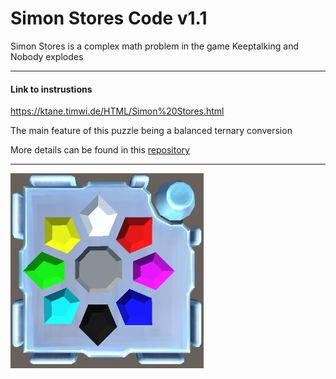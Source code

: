 # Simon Stores Code v1.1

Simon Stores is a complex math problem in the game Keeptalking and Nobody explodes

----
#### Link to instrustions
<https://ktane.timwi.de/HTML/Simon%20Stores.html>


The main feature of this puzzle being a balanced ternary conversion 

More details can be found in this [repository](https://github.com/BrandonPacewic/BalancedTernaryConverter)

----

![pic](https://github.com/BrandonPacewic/SimonStores/blob/New-code/simonStores.jpeg)